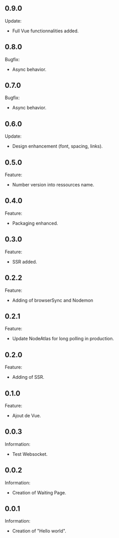 ## 0.9.0 ##

Update:

- Full Vue functionnalities added.


## 0.8.0 ##

Bugfix:

- Async behavior.


## 0.7.0 ##

Bugfix:

- Async behavior.


## 0.6.0 ##

Update:

- Design enhancement (font, spacing, links).


## 0.5.0 ##

Feature:

- Number version into ressources name.


## 0.4.0 ##

Feature:

- Packaging enhanced.


## 0.3.0 ##

Feature:

- SSR added.


## 0.2.2 ##

Feature:

- Adding of browserSync and Nodemon


## 0.2.1 ##

Feature:

- Update NodeAtlas for long polling in production.


## 0.2.0 ##

Feature:

- Adding of SSR.


## 0.1.0 ##

Feature:

- Ajout de Vue.


## 0.0.3 ##

Information:

- Test Websocket.


## 0.0.2 ##

Information:

- Creation of Waiting Page.


## 0.0.1 ##

Information:

- Creation of "Hello world".